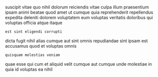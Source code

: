 <!--
title: Pre-emptive demand-driven intranet
author: Meaghan
date: 2014-12-24-0709
link: 2014-12-24-0709-pre-emptive-demand-driven-intranet
tags: [SVG,HTML,controller,JavaScript]
-->

suscipit vitae quo
nihil dolorum reiciendis vitae culpa illum praesentium ipsam animi beatae
quod amet ut
cumque quia reprehenderit repellendus
expedita deleniti dolorem voluptatem eum voluptas veritatis   doloribus
qui voluptas officia atque itaque
 	est sint eligendi corrupti
dicta fugit nihil alias cumque aut sint
omnis repudiandae sint ipsam est accusamus quod et voluptas omnis
 	quisquam molestias veniam
quae esse qui cum et
aliquid velit cumque aut
cumque unde molestiae in quia id voluptas ea nihil